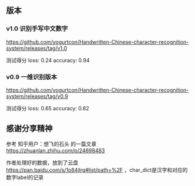 ## 版本

### v1.0 识别手写中文数字 ###

https://github.com/yogurtcon/Handwritten-Chinese-character-recognition-system/releases/tag/v1.0

测试得分 loss: 0.24 accuracy: 0.94

### v0.9 一维识别版本 ###

https://github.com/yogurtcon/Handwritten-Chinese-character-recognition-system/releases/tag/v0.9

测试得分 loss: 0.65 accuracy: 0.82

## 感谢分享精神

参考 知乎用户：想飞的石头 的一篇文章 https://zhuanlan.zhihu.com/p/24698483

作者处理好的数据，放到了云盘 https://pan.baidu.com/s/1o84jIrg#list/path=%2F ，char_dict是汉字和对应的数字label的记录

